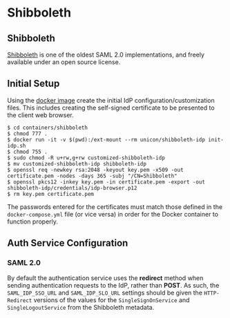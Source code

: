 # Shibboleth

## Shibboleth

[Shibboleth](https://www.shibboleth.net) is one of the oldest SAML 2.0
implementations, and freely available under an open source license.

## Initial Setup

Using the [docker image](https://hub.docker.com/r/unicon/shibboleth-idp) create
the initial IdP configuration/customization files. This includes creating the
self-signed certificate to be presented to the client web browser.

```shell
$ cd containers/shibboleth
$ chmod 777 .
$ docker run -it -v $(pwd):/ext-mount --rm unicon/shibboleth-idp init-idp.sh
$ chmod 755 .
$ sudo chmod -R u+rw,g+rw customized-shibboleth-idp
$ mv customized-shibboleth-idp shibboleth-idp
$ openssl req -newkey rsa:2048 -keyout key.pem -x509 -out certificate.pem -nodes -days 365 -subj "/CN=Shibboleth"
$ openssl pkcs12 -inkey key.pem -in certificate.pem -export -out shibboleth-idp/credentials/idp-browser.p12
$ rm key.pem certificate.pem
```

The passwords entered for the certificates must match those defined in the
`docker-compose.yml` file (or vice versa) in order for the Docker container to
function properly.

## Auth Service Configuration

### SAML 2.0

By default the authentication service uses the **redirect** method when sending
authentication requests to the IdP, rather than **POST**. As such, the
`SAML_IDP_SSO_URL` and `SAML_IDP_SLO_URL` settings should be given the
`HTTP-Redirect` versions of the values for the `SingleSignOnService` and
`SingleLogoutService` from the Shibboleth metadata.
